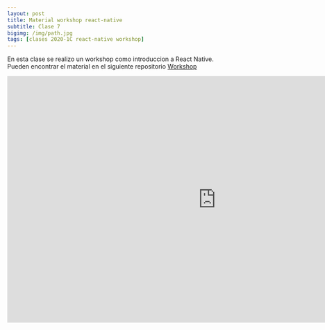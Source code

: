 ```yaml
---
layout: post
title: Material workshop react-native
subtitle: Clase 7
bigimg: /img/path.jpg
tags: [clases 2020-1C react-native workshop]
---
```


En esta clase se realizo un workshop como introduccion a React Native. Pueden encontrar el material en el siguiente repositorio 
[Workshop](https://github.com/MaxiSuppes/intro-react-native)

<style> .responsive-wrap iframe{ max-width: 100%;} </style>
<iframe src="https://docs.google.com/presentation/d/1n8klPeGM7igrGYOLwXRvHAnVgJ9jErfcDQpAwL7ULSQ/embed?start=false&loop=false&delayms=3000" frameborder="0" width="960" height="569" allowfullscreen="true" mozallowfullscreen="true" webkitallowfullscreen="true"></iframe>

